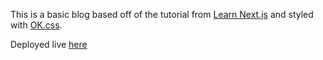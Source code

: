 This is a basic blog based off of the tutorial from [Learn Next.js](https://nextjs.org/learn) and styled with [OK.css](https://okcss.netlify.app/).

Deployed live [here](https://nextjs-blog-mff0nnxj1.vercel.app/)